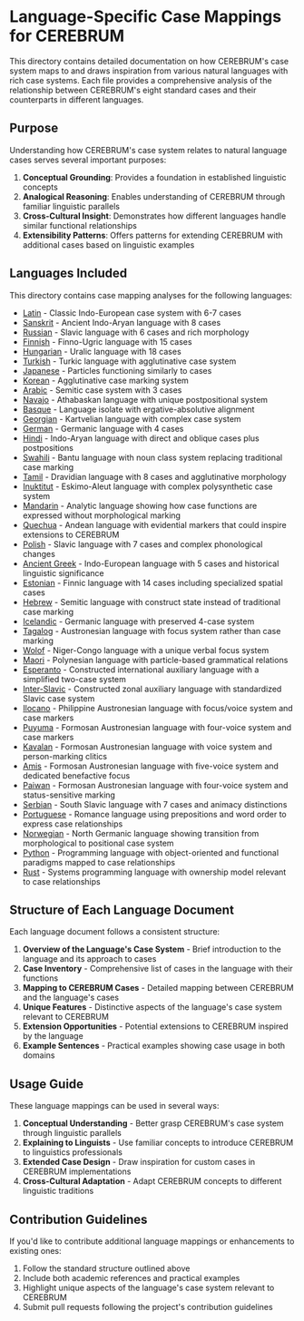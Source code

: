 # Language-Specific Case Mappings for CEREBRUM

This directory contains detailed documentation on how CEREBRUM's case system maps to and draws inspiration from various natural languages with rich case systems. Each file provides a comprehensive analysis of the relationship between CEREBRUM's eight standard cases and their counterparts in different languages.

## Purpose

Understanding how CEREBRUM's case system relates to natural language cases serves several important purposes:

1. **Conceptual Grounding**: Provides a foundation in established linguistic concepts
2. **Analogical Reasoning**: Enables understanding of CEREBRUM through familiar linguistic parallels
3. **Cross-Cultural Insight**: Demonstrates how different languages handle similar functional relationships
4. **Extensibility Patterns**: Offers patterns for extending CEREBRUM with additional cases based on linguistic examples

## Languages Included

This directory contains case mapping analyses for the following languages:

- [Latin](latin.md) - Classic Indo-European case system with 6-7 cases
- [Sanskrit](sanskrit.md) - Ancient Indo-Aryan language with 8 cases
- [Russian](russian.md) - Slavic language with 6 cases and rich morphology
- [Finnish](finnish.md) - Finno-Ugric language with 15 cases
- [Hungarian](hungarian.md) - Uralic language with 18 cases
- [Turkish](turkish.md) - Turkic language with agglutinative case system
- [Japanese](japanese.md) - Particles functioning similarly to cases
- [Korean](korean.md) - Agglutinative case marking system
- [Arabic](arabic.md) - Semitic case system with 3 cases
- [Navajo](navajo.md) - Athabaskan language with unique postpositional system
- [Basque](basque.md) - Language isolate with ergative-absolutive alignment
- [Georgian](georgian.md) - Kartvelian language with complex case system
- [German](german.md) - Germanic language with 4 cases
- [Hindi](hindi.md) - Indo-Aryan language with direct and oblique cases plus postpositions
- [Swahili](swahili.md) - Bantu language with noun class system replacing traditional case marking
- [Tamil](tamil.md) - Dravidian language with 8 cases and agglutinative morphology
- [Inuktitut](inuktitut.md) - Eskimo-Aleut language with complex polysynthetic case system
- [Mandarin](mandarin.md) - Analytic language showing how case functions are expressed without morphological marking
- [Quechua](quechua.md) - Andean language with evidential markers that could inspire extensions to CEREBRUM
- [Polish](polish.md) - Slavic language with 7 cases and complex phonological changes
- [Ancient Greek](ancient_greek.md) - Indo-European language with 5 cases and historical linguistic significance
- [Estonian](estonian.md) - Finnic language with 14 cases including specialized spatial cases
- [Hebrew](hebrew.md) - Semitic language with construct state instead of traditional case marking
- [Icelandic](icelandic.md) - Germanic language with preserved 4-case system
- [Tagalog](tagalog.md) - Austronesian language with focus system rather than case marking
- [Wolof](wolof.md) - Niger-Congo language with a unique verbal focus system
- [Maori](maori.md) - Polynesian language with particle-based grammatical relations
- [Esperanto](esperanto.md) - Constructed international auxiliary language with a simplified two-case system
- [Inter-Slavic](interslavic.md) - Constructed zonal auxiliary language with standardized Slavic case system
- [Ilocano](ilocano.md) - Philippine Austronesian language with focus/voice system and case markers
- [Puyuma](puyuma.md) - Formosan Austronesian language with four-voice system and case markers
- [Kavalan](kavalan.md) - Formosan Austronesian language with voice system and person-marking clitics
- [Amis](amis.md) - Formosan Austronesian language with five-voice system and dedicated benefactive focus
- [Paiwan](paiwan.md) - Formosan Austronesian language with four-voice system and status-sensitive marking
- [Serbian](serbian.md) - South Slavic language with 7 cases and animacy distinctions
- [Portuguese](portuguese.md) - Romance language using prepositions and word order to express case relationships
- [Norwegian](norwegian.md) - North Germanic language showing transition from morphological to positional case system
- [Python](python.md) - Programming language with object-oriented and functional paradigms mapped to case relationships
- [Rust](rust.md) - Systems programming language with ownership model relevant to case relationships

## Structure of Each Language Document

Each language document follows a consistent structure:

1. **Overview of the Language's Case System** - Brief introduction to the language and its approach to cases
2. **Case Inventory** - Comprehensive list of cases in the language with their functions
3. **Mapping to CEREBRUM Cases** - Detailed mapping between CEREBRUM and the language's cases
4. **Unique Features** - Distinctive aspects of the language's case system relevant to CEREBRUM
5. **Extension Opportunities** - Potential extensions to CEREBRUM inspired by the language
6. **Example Sentences** - Practical examples showing case usage in both domains

## Usage Guide

These language mappings can be used in several ways:

1. **Conceptual Understanding** - Better grasp CEREBRUM's case system through linguistic parallels
2. **Explaining to Linguists** - Use familiar concepts to introduce CEREBRUM to linguistics professionals
3. **Extended Case Design** - Draw inspiration for custom cases in CEREBRUM implementations
4. **Cross-Cultural Adaptation** - Adapt CEREBRUM concepts to different linguistic traditions

## Contribution Guidelines

If you'd like to contribute additional language mappings or enhancements to existing ones:

1. Follow the standard structure outlined above
2. Include both academic references and practical examples
3. Highlight unique aspects of the language's case system relevant to CEREBRUM
4. Submit pull requests following the project's contribution guidelines 